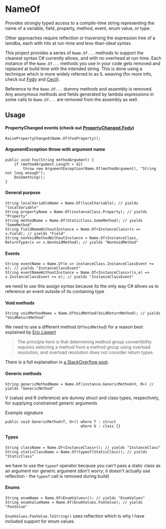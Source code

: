 NameOf
======

Provides strongly typed access to a compile-time string representing the name of a variable, field, property, method, event, enum value, or type.

Other approaches require reflection or traversing the expression tree of a lamdba, each with hits at run-time and less-than-ideal syntax.

This project provides a series of `Name.Of...` methods to support the cleanest syntax C# currently allows, and with no overhead at run-time. Each instance of the `Name.Of...` methods you use in your code gets removed and replaced at build time with the intended string. This is done using a technique which is more widely referred to as IL weaving (for more info, check out [Fody](http://www.mono-project.com/Cecil) and [Cecil](http://www.mono-project.com/Cecil)).

Reference to the `Name.Of...` dummy methods and assembly is removed. Any anonymous methods and fields generated by lambda expressions in some calls to `Name.Of...` are removed from the assembly as well.

## Usage

#### PropertyChanged events (check out [PropertyChanged.Fody](https://github.com/Fody/PropertyChanged))

    RaisePropertyChanged(Name.Of(FooProperty));

#### ArgumentException throw with argument name

    public void Foo(String methodArgument) {
		if (methodArgument.Length < 42)
			throw new ArgumentException(Name.Of(methodArgument), "String not long enough");
		DoSomething();
    }

#### General purpose

    String localVariableName = Name.Of(localVariable); // yields "localVariable"
    String propertyName = Name.Of(instanceClass.Property); // yields "Property"
    String methodName = Name.Of(StaticClass.SomeMethod); // yields "SomeMethod"
    String fieldNameWithoutInstance = Name.Of<InstanceClass>(x => x.Field); // yields "Field"
    String nonVoidMethodWithoutInstance = Name.Of<InstanceClass, ReturnType>(x => x.NonVoidMethod); // yields "NonVoidMethod"

#### Events

    String eventName = Name.Of(e => instanceClass.InstanceClassEvent += e); // yields "InstanceClassEvent"
    String eventNameWithoutInstance = Name.Of<InstanceClass>((x,e) => x.InstanceClassEvent += e); // yields "InstanceClassEvent"
we need to use this assign syntax because its the only way C# allows us to reference an event outside of its containing type

#### Void methods

    String voidMethodName = Name.OfVoidMethod(VoidReturnMethod); // yields "VoidReturnMethod"
We need to use a different method (`OfVoidMethod`) for a reason best explained by [Eric Lippert](http://ericlippert.com/)
> The principle here is that determining method group convertibility requires selecting a method from a method group using overload resolution, and overload resolution does not consider return types.

There is a full explanation in [a StackOverflow post](http://stackoverflow.com/questions/2057146/compiler-ambiguous-invocation-error-anonymous-method-and-method-group-with-fun).

#### Generic methods

    String genericMethodName = Name.Of(instance.GenericMethod<V, R>) // yields "GenericMethod"
V (value) and R (reference) are dummy struct and class types, respectively, for supplying constrained generic arguments

Example signature

    public void GenericMethod<T, U>() where T : struct
                                      where U : class {}

#### Types

    String className = Name.Of<InstanceClass>(); // yields "InstanceClass"
	String staticClassName = Name.Of(typeof(StaticClass)); // yields "StaticClass"
we have to use the `typeof` operator because you can't pass a static class as an argument nor generic argument (don't worry; it doesn't actually use reflection - the `typeof` call is removed during build)

#### Enums

    String enumName = Name.Of<EnumValues>(); // yields "EnumValues"
	String enumValueName = Name.Of(EnumValues.FooValue); // yields "FooValue"
`EnumValues.FooValue.ToString()` uses reflection which is why I have included support for enum values
